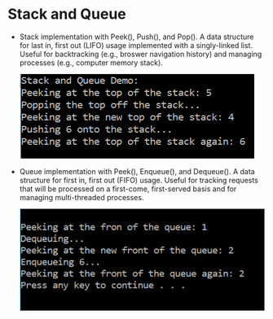 # Stack and Queue
* Stack implementation with Peek(), Push(), and Pop(). A data structure for last in, first out (LIFO) usage implemented with a singly-linked list. Useful for backtracking (e.g., broswer navigation history) and managing processes (e.g., computer memory stack).

  ![example-stack](../../assets/stack_and_queue_1.PNG)
* Queue implementation with Peek(), Enqueue(), and Dequeue(). A data structure for first in, first out (FIFO) usage. Useful for tracking requests that will be processed on a first-come, first-served basis and for managing multi-threaded processes.

  ![example-queue](../../assets/stack_and_queue_2.PNG)

